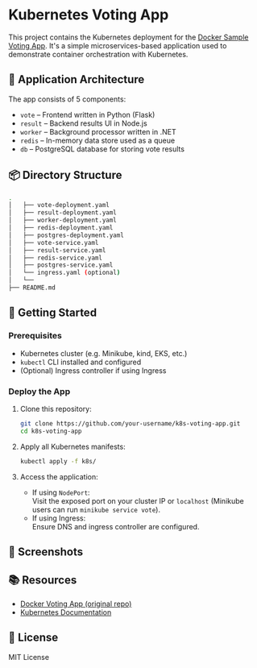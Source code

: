 
# Kubernetes Voting App

This project contains the Kubernetes deployment for the [Docker Sample Voting App](https://github.com/dockersamples/example-voting-app). It's a simple microservices-based application used to demonstrate container orchestration with Kubernetes.

## 🧩 Application Architecture

The app consists of 5 components:

- `vote` – Frontend written in Python (Flask)
- `result` – Backend results UI in Node.js
- `worker` – Background processor written in .NET
- `redis` – In-memory data store used as a queue
- `db` – PostgreSQL database for storing vote results

## 📦 Directory Structure

```bash
.
│   ├── vote-deployment.yaml
│   ├── result-deployment.yaml
│   ├── worker-deployment.yaml
│   ├── redis-deployment.yaml
│   ├── postgres-deployment.yaml
│   ├── vote-service.yaml
│   ├── result-service.yaml
│   ├── redis-service.yaml
│   ├── postgres-service.yaml
│   └── ingress.yaml (optional)
│   └── 
├── README.md
```

## 🚀 Getting Started

### Prerequisites

- Kubernetes cluster (e.g. Minikube, kind, EKS, etc.)
- `kubectl` CLI installed and configured
- (Optional) Ingress controller if using Ingress

### Deploy the App

1. Clone this repository:
   ```bash
   git clone https://github.com/your-username/k8s-voting-app.git
   cd k8s-voting-app
   ```

2. Apply all Kubernetes manifests:
   ```bash
   kubectl apply -f k8s/
   ```

3. Access the application:
   - If using `NodePort`:  
     Visit the exposed port on your cluster IP or `localhost` (Minikube users can run `minikube service vote`).
   - If using Ingress:  
     Ensure DNS and ingress controller are configured.

## 📸 Screenshots


## 📚 Resources

- [Docker Voting App (original repo)](https://github.com/dockersamples/example-voting-app)
- [Kubernetes Documentation](https://kubernetes.io/docs/home/)

## 📝 License

MIT License
